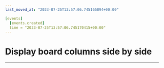 ```yaml
---
last_moved_at: "2023-07-25T13:57:06.745165094+00:00"

[events]
  [events.created]
  time = "2023-07-25T13:57:06.745170415+00:00"
---
```

# Display board columns side by side
---



